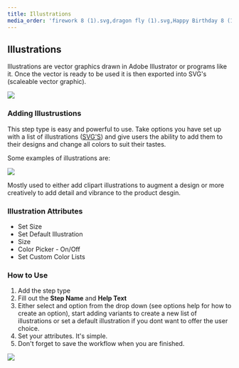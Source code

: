 ```yaml
---
title: Illustrations
media_order: 'firework 8 (1).svg,dragon fly (1).svg,Happy Birthday 8 (1).svg,Screen Shot 2020-09-24 at 3.39.19 pm.png,Screen Shot 2020-09-24 at 11.28.46 am.png'
---
```


## Illustrations

Illustrations are vector graphics drawn in Adobe Illustrator or programs like it. Once the vector is ready to be used it is then exported into SVG's (scaleable vector graphic).

![](https://help.spiff.com.au/user/pages/04.Spiff-Concepts/04.step-types/03.add-illustrations/Screen%20Shot%202020-09-24%20at%203.39.19%20pm.png)

### Adding Illustrustions

This step type is easy and powerful to use. Take options you have set up with a list of illustrations ([SVG'S](https://en.wikipedia.org/wiki/Scalable_Vector_Graphics)) and give users the ability to add them to their designs and change all colors to suit their tastes.

Some examples of illustrations are:

![](https://help.spiff.com.au/user/pages/04.Spiff-Concepts/04.step-types/03.add-illustrations/Screen%20Shot%202020-10-29%20at%2011.08.21%20am.png)

Mostly used to either add clipart illustrations to augment a design or more creatively to add detail and vibrance to the product desgin. 

### Illustration Attributes

- Set Size
- Set Default Illustration
- Size
- Color Picker - On/Off 
- Set Custom Color Lists

### How to Use

1. Add the step type 
2. Fill out the **Step Name** and **Help Text**
3. Either select and option from the drop down (see options help for how to create an option), start adding variants to create a new list of illustrations or set a default illustration if you dont want to offer the user choice. 
4. Set your attributes. It's simple. 
5. Don't forget to save the workflow when you are finished.

![](https://help.spiff.com.au/user/pages/04.Spiff-Concepts/04.step-types/03.add-illustrations/dragon%20fly%20(1).svg)
